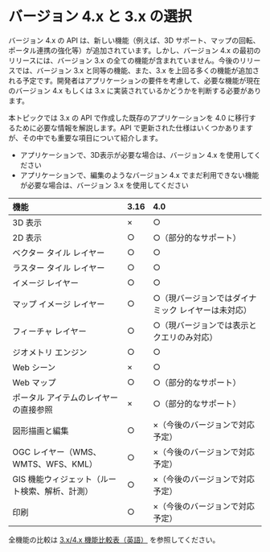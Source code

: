 # バージョン 4.x と 3.x の選択

バージョン 4.x の API は、新しい機能（例えば、3D サポート、マップの回転、ポータル連携の強化等）が追加されています。しかし、バージョン 4.x の最初のリリースには、バージョン 3.x の全ての機能が含まれていません。今後のリリースでは、バージョン 3.x と同等の機能、また、3.x を上回る多くの機能が追加される予定です。開発者はアプリケーションの要件を考慮して、必要な機能が現在のバージョン 4.x もしくは 3.x に実装されているかどうかを判断する必要があります。

本トピックでは 3.x の API で作成した既存のアプリケーションを 4.0 に移行するために必要な情報を解説します。API で更新された仕様はいくつかありますが、その中でも重要な項目について紹介します。

* アプリケーションで、3D表示が必要な場合は、バージョン 4.x を使用してください
* アプリケーションで、編集のようなバージョン 4.x でまだ利用できない機能が必要な場合は、バージョン 3.x を使用してください

|機能|3.16|4.0|
|:--|:--|:--|
|3D 表示|×|○|
|2D 表示|○|○（部分的なサポート）|
|ベクター タイル レイヤー|○|○|
|ラスター タイル レイヤー|○|○|
|イメージ レイヤー|○|○|
|マップ イメージ レイヤー|○|○（現バージョンではダイナミック レイヤーは未対応）|
|フィーチャ レイヤー|○|○（現バージョンでは表示とクエリのみ対応）|
|ジオメトリ エンジン|○|○|
|Web シーン|×|○|
|Web マップ|○|○（部分的なサポート）|
|ポータル アイテムのレイヤーの直接参照|×|○（部分的なサポート）|
|図形描画と編集|○|×（今後のバージョンで対応予定）|
|OGC レイヤー（WMS、WMTS、WFS、KML）|○|×（今後のバージョンで対応予定）|
|GIS 機能ウィジェット（ルート検索、解析、計測）|○|×（今後のバージョンで対応予定）|
|印刷|○|×（今後のバージョンで対応予定）|

全機能の比較は [3.x/4.x 機能比較表（英語）](https://developers.arcgis.com/javascript/latest/guide/functionality-matrix/index.html) を参照してください。
